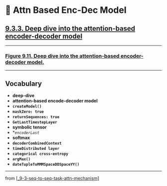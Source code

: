 # 🧬 Attn Based Enc-Dec Model

## [**9.3.3.** Deep dive into the attention-based encoder-decoder model](https://livebook.manning.com/book/deep-learning-with-javascript/chapter-9/218)

---

### [**Figure 9.11.** Deep dive into the attention-based encoder-decoder model.](https://livebook.manning.com/book/deep-learning-with-javascript/chapter-9/ch09fig11)

---

## **Vocabulary**

- **deep-dive**
- **attention-based encode-decoder model**
- **`createModel()`**
- **`maskZero: true`**
- **`returnSequences: true`**
- **`GetLastTimestepLayer`**
- **symbolic tensor**
- \*_`encoderLast`_
- **softmax**
- **`decoderCombinedContext`**
- **`timeDistributed layer`**
- **`categorical cross-entropy`**
- **`argMax()`**
- **`dateTupleToMMMSpaceDDSpaceYY()`**

---

from [[_9-3-seq-to-seq-task-attn-mechanism]]

[//begin]: # "Autogenerated link references for markdown compatibility"
[_9-3-seq-to-seq-task-attn-mechanism]: _9-3-seq-to-seq-task-attn-mechanism.md "🧬 Seq-to-seq Attn Mechanism"
[//end]: # "Autogenerated link references"

